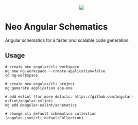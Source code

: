 <!--
  TEMPLATE: https://raw.githubusercontent.com/spf13/cobra/master/README.md
-->
<p align="center">
  <a href="https://www.npmjs.com/package/@neox/schematics">
    <img src="https://i.imgur.com/LQj7j89.png">
  </a>
</p>


<!-- omit in toc -->
# Neo Angular Schematics

Angular schematics for a faster and scalable code generation.

## Usage

```shell
# create new angular/cli workspace
ng new ng-workspace --create-application=false
cd ng-workspace

# create new angular/cli project
ng generate application app-one

# add eslint (for more details: https://github.com/angular-eslint/angular-eslint)
ng add @angular-eslint/schematics

# change cli default schematics collection (angular.json/cli.defaultCollection)
```